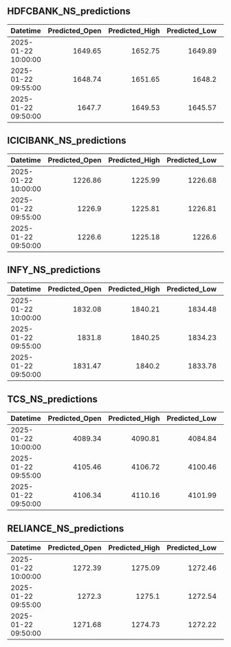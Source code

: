 ## HDFCBANK_NS_predictions
| Datetime            |   Predicted_Open |   Predicted_High |   Predicted_Low |   Predicted_Close |   Predicted_Volume |
|:--------------------|-----------------:|-----------------:|----------------:|------------------:|-------------------:|
| 2025-01-22 10:00:00 |          1649.65 |          1652.75 |         1649.89 |           1652.96 |              95747 |
| 2025-01-22 09:55:00 |          1648.74 |          1651.65 |         1648.2  |           1651.98 |             120067 |
| 2025-01-22 09:50:00 |          1647.7  |          1649.53 |         1645.57 |           1650.22 |             156325 |

## ICICIBANK_NS_predictions
| Datetime            |   Predicted_Open |   Predicted_High |   Predicted_Low |   Predicted_Close |   Predicted_Volume |
|:--------------------|-----------------:|-----------------:|----------------:|------------------:|-------------------:|
| 2025-01-22 10:00:00 |          1226.86 |          1225.99 |         1226.68 |           1227.82 |            55015.6 |
| 2025-01-22 09:55:00 |          1226.9  |          1225.81 |         1226.81 |           1227.78 |            56792.6 |
| 2025-01-22 09:50:00 |          1226.6  |          1225.18 |         1226.6  |           1227.46 |            68898   |

## INFY_NS_predictions
| Datetime            |   Predicted_Open |   Predicted_High |   Predicted_Low |   Predicted_Close |   Predicted_Volume |
|:--------------------|-----------------:|-----------------:|----------------:|------------------:|-------------------:|
| 2025-01-22 10:00:00 |          1832.08 |          1840.21 |         1834.48 |           1832.43 |            41044.1 |
| 2025-01-22 09:55:00 |          1831.8  |          1840.25 |         1834.23 |           1832.04 |            42575.4 |
| 2025-01-22 09:50:00 |          1831.47 |          1840.2  |         1833.78 |           1831.26 |            46070.9 |

## TCS_NS_predictions
| Datetime            |   Predicted_Open |   Predicted_High |   Predicted_Low |   Predicted_Close |   Predicted_Volume |
|:--------------------|-----------------:|-----------------:|----------------:|------------------:|-------------------:|
| 2025-01-22 10:00:00 |          4089.34 |          4090.81 |         4084.84 |           4095.57 |            34315.4 |
| 2025-01-22 09:55:00 |          4105.46 |          4106.72 |         4100.46 |           4115.24 |            62951.7 |
| 2025-01-22 09:50:00 |          4106.34 |          4110.16 |         4101.99 |           4117.5  |            80225.3 |

## RELIANCE_NS_predictions
| Datetime            |   Predicted_Open |   Predicted_High |   Predicted_Low |   Predicted_Close |   Predicted_Volume |
|:--------------------|-----------------:|-----------------:|----------------:|------------------:|-------------------:|
| 2025-01-22 10:00:00 |          1272.39 |          1275.09 |         1272.46 |           1273.96 |             184877 |
| 2025-01-22 09:55:00 |          1272.3  |          1275.1  |         1272.54 |           1274.12 |             190226 |
| 2025-01-22 09:50:00 |          1271.68 |          1274.73 |         1272.22 |           1273.82 |             194339 |

